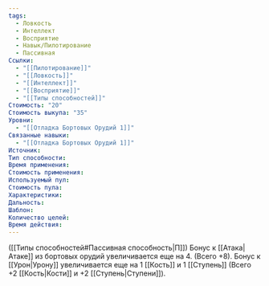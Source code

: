 ```yaml
---
tags:
  - Ловкость
  - Интеллект
  - Восприятие
  - Навык/Пилотирование
  - Пассивная
Ссылки:
  - "[[Пилотирование]]"
  - "[[Ловкость]]"
  - "[[Интеллект]]"
  - "[[Восприятие]]"
  - "[[Типы способностей]]"
Стоимость: "20"
Стоимость выкупа: "35"
Уровни:
  - "[[Отладка Бортовых Орудий 1]]"
Связанные навыки:
  - "[[Отладка Бортовых Орудий 1]]"
Источник:
Тип способности:
Время применения:
Стоимость применения:
Используемый пул:
Стоимость пула:
Характеристики:
Дальность:
Шаблон:
Количество целей:
Время действия:
---
```

([[Типы способностей#Пассивная способность|П]]) Бонус к [[Атака|Атаке]] из бортовых орудий увеличивается еще на 4. (Всего +8).
Бонус к [[Урон|Урону]] увеличивается еще на 1 [[Кость]] и 1 [[Ступень]] (Всего +2 [[Кость|Кости]] и +2 [[Ступень|Ступени]]).